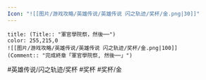 ```yaml
---
Icon: "![[图片/游戏攻略/英雄传说/英雄传说 闪之轨迹/奖杯/金.png|30]]"
---
```

```ad-ed-sen-1-gold
title: (Title:: "軍官學院祭，然後──")
color: 255,215,0
![[图片/游戏攻略/英雄传说/英雄传说 闪之轨迹/奖杯/金.png|100]]
(Comment:: "完成終章「軍官學院祭, 然後──」")
```

#英雄传说/闪之轨迹/奖杯  #奖杯 #奖杯/金